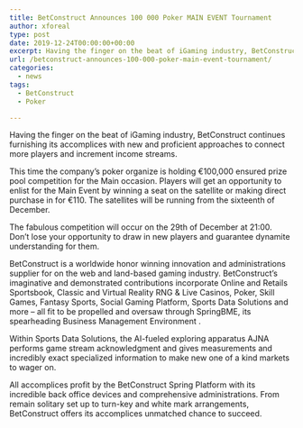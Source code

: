 ```yaml
---
title: BetConstruct Announces 100 000 Poker MAIN EVENT Tournament
author: xforeal 
type: post
date: 2019-12-24T00:00:00+00:00
excerpt: Having the finger on the beat of iGaming industry, BetConstruct continues furnishing its accomplices with new and effective approaches to connect more players and increment income streams
url: /betconstruct-announces-100-000-poker-main-event-tournament/
categories:
  - news
tags:
  - BetConstruct
  - Poker

---
```

Having the finger on the beat of iGaming industry, BetConstruct continues furnishing its accomplices with new and proficient approaches to connect more players and increment income streams.

This time the company’s poker organize is holding €100,000 ensured prize pool competition for the Main occasion. Players will get an opportunity to enlist for the Main Event by winning a seat on the satellite or making direct purchase in for €110. The satellites will be running from the sixteenth of December.

The fabulous competition will occur on the 29th of December at 21:00. Don’t lose your opportunity to draw in new players and guarantee dynamite understanding for them.

BetConstruct is a worldwide honor winning innovation and administrations supplier for on the web and land-based gaming industry. BetConstruct’s imaginative and demonstrated contributions incorporate Online and Retails Sportsbook, Classic and Virtual Reality RNG & Live Casinos, Poker, Skill Games, Fantasy Sports, Social Gaming Platform, Sports Data Solutions and more – all fit to be propelled and oversaw through SpringBME, its spearheading Business Management Environment .

Within Sports Data Solutions, the AI-fueled exploring apparatus AJNA performs game stream acknowledgment and gives measurements and incredibly exact specialized information to make new one of a kind markets to wager on.

All accomplices profit by the BetConstruct Spring Platform with its incredible back office devices and comprehensive administrations. From remain solitary set up to turn-key and white mark arrangements, BetConstruct offers its accomplices unmatched chance to succeed.